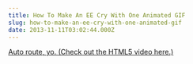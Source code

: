 ```yaml
---
title: How To Make An EE Cry With One Animated GIF
slug: how-to-make-an-ee-cry-with-one-animated-gif
date: 2013-11-11T03:02:44.000Z
---
```

<!--kg-card-begin: markdown--><p><a href="http://gfycat.com/AffectionateUniformBettong">Auto route, yo. (Check out the HTML5 video here.)</a></p>
<!--kg-card-end: markdown-->
